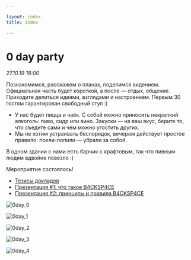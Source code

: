 ```yaml
---

layout: index
title: index

---
```


# 0 day party

_27.10.19 18:00_

Познакомимся, расскажем о планах, поделимся видением. Официальная часть будет короткой, а после — отдых, общение. Приходите делиться идеями, взглядами и настроением. Первым 30 гостям гарантирован свободный стул :) 

* У нас будет пицца и чаёк. С собой можно приносить некрепкий алкоголь: пиво, сидр или вино. Закуски — на ваш вкус, берите то, что съедите сами и чем можно угостить других.
* Мы не хотим устраивать беспорядок, вечером действует простое правило: поели-попили — убрали за собой.

В одном здании с нами есть барчик с крафтовым, так что пивным людям вдвойне повезло :)

Мероприятие состоялось!

* [Тезисы докладов](/0day_briefs.md)
* [Презентация #1: что такое B4CKSP4CE](https://docs.google.com/presentation/d/13yH5ORLmzXfr8_hh0RWqnETC_9dAGSuhNuTVGHkqElQ/edit?usp=sharing)
* [Презентация #2: принципы и правила B4CKSP4CE](https://docs.google.com/presentation/d/15QmO4RyrVHPxPePGqlUgdkoIN-9Y-p9oDBVhfDNkyYc/edit?usp=sharing)

![0day_0](/img/0day_0.jpg)

![0day_1](/img/0day_1.jpg)

![0day_2](/img/0day_2.jpg)

![0day_3](/img/0day_3.jpg)

![0day_4](/img/0day_4.jpg)
